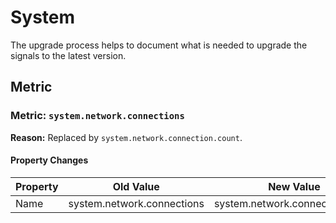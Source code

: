 <!-- NOTE: THIS FILE IS AUTOGENERATED. DO NOT EDIT BY HAND. -->
<!-- see templates/registry/markdown/attribute_namespace.md.j2 -->

# System

The upgrade process helps to document what is needed to upgrade the signals to the latest version.

## Metric

### Metric: `system.network.connections`

**Reason:** Replaced by `system.network.connection.count`.

#### Property Changes

| Property | Old Value | New Value |
| --- | --- | --- |
| Name | system.network.connections | system.network.connection.count |
